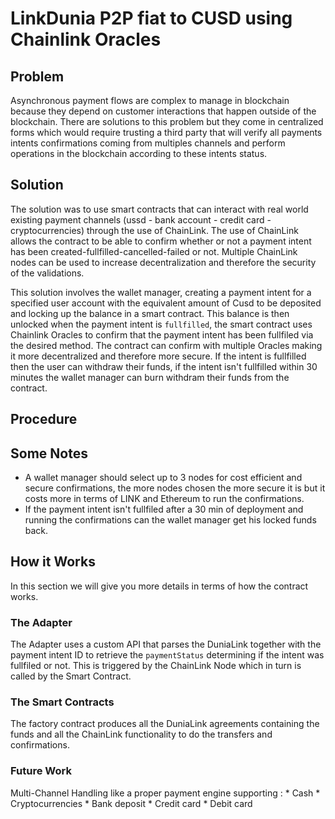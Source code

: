

# LinkDunia P2P fiat to CUSD using Chainlink Oracles

## Problem

Asynchronous payment flows are complex to manage in blockchain because they depend on customer interactions that happen outside of the blockchain. There are solutions to this problem but they come in centralized forms which would require trusting a third party that will verify all payments intents confirmations coming from multiples channels and perform operations in the blockchain according to these intents status. 

## Solution

The solution was to use smart contracts that can interact with real world existing payment channels (ussd - bank account - credit card - cryptocurrencies)  through the use of ChainLink. The use of ChainLink allows the contract to be able to confirm whether or not a payment intent has been created-fullfilled-cancelled-failed or not. Multiple ChainLink nodes can be used to increase decentralization and therefore the security of the validations.

This solution involves the wallet manager, creating a payment intent for a specified user account with the equivalent amount of Cusd to be deposited and locking up the balance in a smart contract. This balance is then unlocked when the payment intent is `fullfilled`, the smart contract uses Chainlink Oracles to confirm that the payment intent has been fullfiled via the desired method. The contract can confirm with multiple Oracles making it more decentralized and therefore more secure. If the intent is fullfilled then the user can withdraw their funds, if the intent isn't fullfilled within 30 minutes the wallet manager can burn withdram their funds from the contract.

## Procedure



## Some Notes

- A wallet manager should select up to 3 nodes for cost efficient and secure confirmations, the more nodes chosen the more secure it is but it costs more in terms of LINK and Ethereum to run the confirmations.
- If the payment intent isn't fullfiled after a 30 min of deployment and running the confirmations can the wallet manager get his locked funds back.

## How it Works

In this section we will give you more details in terms of how the contract works.

### The Adapter

The Adapter uses a custom API that parses the DuniaLink together with the payment intent ID to retrieve the `paymentStatus` determining if the intent was fullfiled or not. This is triggered by the ChainLink Node which in turn is called by the Smart Contract.

### The Smart Contracts
The factory contract produces all the DuniaLink agreements containing the funds and all the ChainLink functionality to do the transfers and confirmations.

### Future Work
Multi-Channel Handling
like a proper payment engine supporting : 
    * Cash
    * Cryptocurrencies
    * Bank deposit
    * Credit card
    * Debit card

